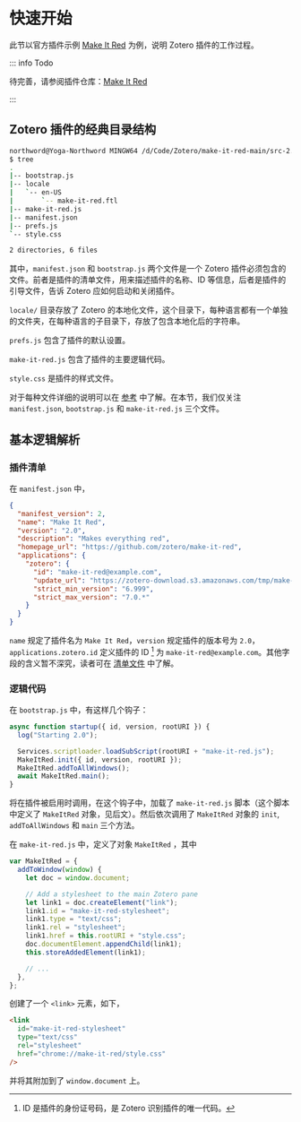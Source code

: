 # 快速开始

此节以官方插件示例 [Make It Red](https://github.com/zotero/make-it-red/tree/main/src-2.0) 为例，说明 Zotero 插件的工作过程。

::: info Todo

待完善，请参阅插件仓库：[Make It Red](https://github.com/zotero/make-it-red/tree/main/src-2.0)

:::

## Zotero 插件的经典目录结构

```bash
northword@Yoga-Northword MINGW64 /d/Code/Zotero/make-it-red-main/src-2.0
$ tree
.
|-- bootstrap.js
|-- locale
|   `-- en-US
|       `-- make-it-red.ftl
|-- make-it-red.js
|-- manifest.json
|-- prefs.js
`-- style.css

2 directories, 6 files
```

其中，`manifest.json` 和 `bootstrap.js` 两个文件是一个 Zotero 插件必须包含的文件。前者是插件的清单文件，用来描述插件的名称、ID 等信息，后者是插件的引导文件，告诉 Zotero 应如何启动和关闭插件。

`locale/` 目录存放了 Zotero 的本地化文件，这个目录下，每种语言都有一个单独的文件夹，在每种语言的子目录下，存放了包含本地化后的字符串。

`prefs.js` 包含了插件的默认设置。

`make-it-red.js` 包含了插件的主要逻辑代码。

`style.css` 是插件的样式文件。

对于每种文件详细的说明可以在 [参考](../reference/index) 中了解。在本节，我们仅关注 `manifest.json`, `bootstrap.js` 和 `make-it-red.js` 三个文件。

## 基本逻辑解析

### 插件清单

在 `manifest.json` 中，

```json
{
  "manifest_version": 2,
  "name": "Make It Red",
  "version": "2.0",
  "description": "Makes everything red",
  "homepage_url": "https://github.com/zotero/make-it-red",
  "applications": {
    "zotero": {
      "id": "make-it-red@example.com",
      "update_url": "https://zotero-download.s3.amazonaws.com/tmp/make-it-red/updates-2.0.json",
      "strict_min_version": "6.999",
      "strict_max_version": "7.0.*"
    }
  }
}
```

`name` 规定了插件名为 `Make It Red`，`version` 规定插件的版本号为 `2.0`，`applications.zotero.id` 定义插件的 ID [^id] 为 `make-it-red@example.com`。其他字段的含义暂不深究，读者可在 [清单文件](../reference/manifest.md) 中了解。

[^id]: ID 是插件的身份证号码，是 Zotero 识别插件的唯一代码。

### 逻辑代码

在 `bootstrap.js` 中，有这样几个钩子：

```js
async function startup({ id, version, rootURI }) {
  log("Starting 2.0");

  Services.scriptloader.loadSubScript(rootURI + "make-it-red.js");
  MakeItRed.init({ id, version, rootURI });
  MakeItRed.addToAllWindows();
  await MakeItRed.main();
}
```

将在插件被启用时调用，在这个钩子中，加载了 `make-it-red.js` 脚本（这个脚本中定义了 `MakeItRed` 对象，见后文）。然后依次调用了 `MakeItRed` 对象的 `init`, `addToAllWindows` 和 `main` 三个方法。

在 `make-it-red.js` 中，定义了对象 `MakeItRed` ，其中

```js
var MakeItRed = {
  addToWindow(window) {
    let doc = window.document;

    // Add a stylesheet to the main Zotero pane
    let link1 = doc.createElement("link");
    link1.id = "make-it-red-stylesheet";
    link1.type = "text/css";
    link1.rel = "stylesheet";
    link1.href = this.rootURI + "style.css";
    doc.documentElement.appendChild(link1);
    this.storeAddedElement(link1);

    // ...
  },
};
```

创建了一个 `<link>` 元素，如下，

```html
<link
  id="make-it-red-stylesheet"
  type="text/css"
  rel="stylesheet"
  href="chrome://make-it-red/style.css"
/>
```

并将其附加到了 `window.document` 上。
